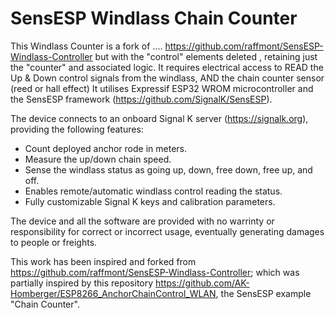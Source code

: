 # SensESP Windlass Chain Counter

This Windlass Counter is a fork of .... https://github.com/raffmont/SensESP-Windlass-Controller 
but with the "control" elements deleted , retaining just the "counter" and associated logic.
It requires electrical access to READ the Up & Down control signals from the windlass, AND the chain counter sensor (reed or hall effect) 
It utilises Expressif ESP32 WROM microcontroller and the SensESP framework (https://github.com/SignalK/SensESP).

The device connects to an onboard Signal K server (https://signalk.org), providing the following features:

* Count deployed anchor rode in meters.
* Measure the up/down chain speed.
* Sense the windlass status as going up, down, free down, free up, and off.
* Enables remote/automatic windlass control reading the status.
* Fully customizable Signal K keys and calibration parameters. 


The device and all the software are provided with no warrinty or responsibility for correct or incorrect usage, eventually generating damages to people or freights.

This work has been inspired and forked from https://github.com/raffmont/SensESP-Windlass-Controller; 
which was partially  inspired by this repository https://github.com/AK-Homberger/ESP8266_AnchorChainControl_WLAN,  the SensESP example "Chain Counter".
